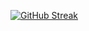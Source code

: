 [![GitHub Streak](https://github-readme-streak-stats.herokuapp.com/?user=Vis5)](https://git.io/streak-stats)
